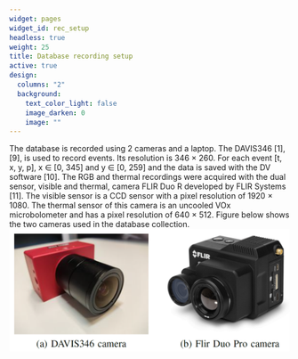 ```yaml
---
widget: pages
widget_id: rec_setup
headless: true
weight: 25
title: Database recording setup
active: true
design:
  columns: "2"
  background:
    text_color_light: false
    image_darken: 0
    image: ""
---
```

The database is recorded using 2 cameras and a laptop. The
DAVIS346 [1], [9], is used to record events. Its resolution is
346 × 260. For each event [t, x, y, p], x ∈ [0, 345] and y ∈
[0, 259] and the data is saved with the DV software [10].
The RGB and thermal recordings were acquired with the dual
sensor, visible and thermal, camera FLIR Duo R developed by
FLIR Systems [11]. The visible sensor is a CCD sensor with
a pixel resolution of 1920 × 1080. The thermal sensor of this
camera is an uncooled VOx microbolometer and has a pixel
resolution of 640 × 512.
Figure below shows the two cameras used in the database collection.
![](../../assets/media/acc.png)